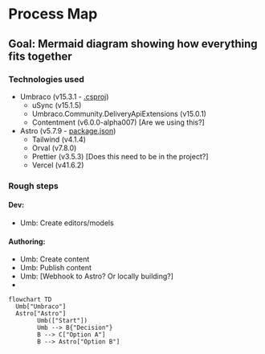 # Process Map

## Goal: Mermaid diagram showing how everything fits together

### Technologies used

- Umbraco (v15.3.1 - [.csproj](https://github.com/jacksorjacksor/BuildYourOwnDeveloperBlogWithUmbraco15AndAstro/blob/b12733b9e6a2999049b2b2bade01a50c8452fe01/Code/Backend/DeveloperBlog.Umbraco/DeveloperBlog.Umbraco.csproj#L12))
  - uSync (v15.1.5)
  - Umbraco.Community.DeliveryApiExtensions (v15.0.1)
  - Contentment (v6.0.0-alpha007) [Are we using this?]
- Astro (v5.7.9 - [package.json](https://github.com/jacksorjacksor/BuildYourOwnDeveloperBlogWithUmbraco15AndAstro/blob/b12733b9e6a2999049b2b2bade01a50c8452fe01/Code/Frontend/package.json))
  - Tailwind (v4.1.4)
  - Orval (v7.8.0)
  - Prettier (v3.5.3) [Does this need to be in the project?]
  - Vercel (v41.6.2)


### Rough steps

#### Dev:
- Umb: Create editors/models

#### Authoring:
- Umb: Create content
- Umb: Publish content
- Umb: [Webhook to Astro? Or locally building?] 
- 



```mermaid
flowchart TD
  Umb["Umbraco"]
  Astro["Astro"]
        Umb(["Start"])
        Umb --> B{"Decision"}
        B --> C["Option A"]
        B --> Astro["Option B"]

```
